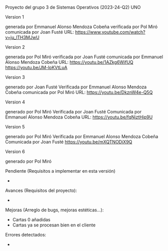 Proyecto del grupo 3 de Sistemas Operativos (2023-24-Q2)
UNO

Version 1

generada por Emmanuel Alonso Mendoza Cobeña
verificada por Pol Miró
comunicada por Joan Fusté
URL: https://www.youtube.com/watch?v=ju_lTH3MJwU

Version 2

generada por Pol Miró
verificada por Joan Fusté
comunicada por Emmanuel Alonso Mendoza Cobeña
URL:  https://youtu.be/1AZkg6WifUQ   https://youtu.be/JM-loKVtLuA

Version 3

generado por Joan Fusté
Verificada por Emmanuel Alonso Mendoza Cobeña
comunicada por Pol Miró
URL: https://youtu.be/DkznW4e-Q5Q

Version 4

generado por Pol Miró
Verificada por Joan Fusté 
Comunicada por Emmanuel Alonso Mendoza Cobeña 
URL: https://youtu.be/fqNjztHip9U

Version 5

generado por Pol Miró 
Verificada por Emmanuel Alonso Mendoza Cobeña
Comunicada por Joan Fusté 
https://youtu.be/mXQTNODiX9Q

Version 6

generado por Pol Miró



Pendiente (Requisitos a implementar en esta versión)

-

Avances (Requisitos del proyecto):

-

Mejoras (Arreglo de bugs, mejoras estéticas...):

- Cartas 0 añadidas
- Cartas ya se procesan bien en el cliente

Errores detectados:

-